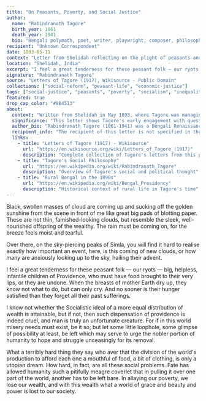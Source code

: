 ```yaml
---
title: "On Peasants, Poverty, and Social Justice"
author:
  name: "Rabindranath Tagore"
  birth_year: 1861
  death_year: 1941
  bio: "Bengali polymath, poet, writer, playwright, composer, philosopher, social reformer and painter who reshaped Bengali literature and music"
recipient: "Unknown Correspondent"
date: 1893-05-11
context: "Letter from Shelidah reflecting on the plight of peasants and the moral challenges of social inequality"
location: "Shelidah, India"
excerpt: "I feel a great tenderness for these peasant folk — our ryots — big, helpless, infantile children of Providence, who must have food brought to their very lips, or they are undone."
signature: "Rabindranath Tagore"
source: "Letters of Tagore (1917), Wikisource - Public Domain"
collections: ["social-reform", "peasant-life", "economic-justice"]
tags: ["social-justice", "peasants", "poverty", "socialism", "inequality", "compassion"]
featured: true
drop_cap_color: "#8B4513"
about:
  context: "Written from Shelidah in May 1893, where Tagore was managing his family's estates and observing rural life closely. This letter reveals his deep concern for social justice and the plight of the poor."
  significance: "This letter shows Tagore's early engagement with questions of social and economic justice. His reflections on socialism and wealth distribution reveal a compassionate thinker grappling with the moral challenges of inequality."
  author_bio: "Rabindranath Tagore (1861-1941) was a Bengali Renaissance polymath who became the first non-European Nobel Prize winner in Literature in 1913. He founded the experimental school Santiniketan and was a key figure in the Bengal Renaissance."
  recipient_info: "The recipient of this letter is not specified in the published collection, but it appears to be someone who would appreciate Tagore's social and political reflections."
  links:
    - title: "Letters of Tagore (1917) - Wikisource"
      url: "https://en.wikisource.org/wiki/Letters_of_Tagore_(1917)"
      description: "Complete collection of Tagore's letters from this period"
    - title: "Tagore's Social Philosophy"
      url: "https://en.wikipedia.org/wiki/Rabindranath_Tagore"
      description: "Overview of Tagore's social and political thought"
    - title: "Rural Bengal in the 1890s"
      url: "https://en.wikipedia.org/wiki/Bengal_Presidency"
      description: "Historical context of rural life in Tagore's time"
---
```


Black, swollen masses of cloud are coming up and sucking off the golden sunshine from the scene in front of me like great big pads of blotting paper. These are not thin, famished-looking clouds, but resemble the sleek, well-nourished offspring of the wealthy. The rain must be coming on, for the breeze feels moist and tearful.

Over there, on the sky-piercing peaks of Simla, you will find it hard to realise exactly how important an event, here, is this coming of new clouds, or how many are anxiously looking up to the sky, hailing their advent.

I feel a great tenderness for these peasant folk — our ryots — big, helpless, infantile children of Providence, who must have food brought to their very lips, or they are undone. When the breasts of mother Earth dry up, they know not what to do, but can only cry. And no sooner is their hunger satisfied than they forget all their past sufferings.

I know not whether the Socialistic ideal of a more equal distribution of wealth is attainable, but if not, then such dispensation of providence is indeed cruel, and man is truly an unfortunate creature. For if in this world misery needs must exist, be it so; but let some little loophole, some glimpse of possibility at least, be left which may serve to urge the nobler portion of humanity to hope and struggle unceasingly for its removal.

What a terribly hard thing they say who aver that the division of the world's production to afford each one a mouthful of food, a bit of clothing, is only a utopian dream. How hard, in fact, are all these social problems. Fate has allowed humanity such a pitifully meagre coverlet that in pulling it over one part of the world, another has to be left bare. In allaying our poverty, we lose our wealth, and with this wealth what a world of grace and beauty and power is lost to our society.